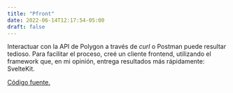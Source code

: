 ```yaml
---
title: "Pfront"
date: 2022-06-14T12:17:54-05:00
draft: false
---
```


Interactuar con la API de Polygon a través de *curl* o Postman puede resultar tedioso. Para facilitar el proceso, creé un cliente frontend, utilizando el framework que, en mi opinión, entrega resultados más rápidamente: SvelteKit.

[Código fuente.](https://github.com/mlc-d/pfront)